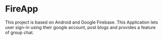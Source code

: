 # FireApp
This project is based on Android and Google Firebase. This Application lets user sign-in
using their google account, post blogs and provides a feature of group chat.
